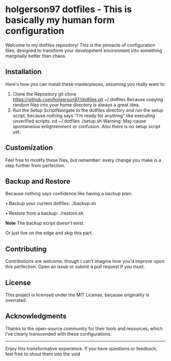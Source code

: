 # holgerson97 dotfiles - This is basically my human form configuration 

Welcome to my dotfiles repository! This is the pinnacle of configuration files, designed to transform your
development environment into something marginally better than chaos.

## Installation

Here's how you can install these masterpieces, assuming you really want to:

1. Clone the Repository
git clone https://github.com/holgerson97/dotfiles.git ~/.dotfiles
Because copying random files into your home directory is always a great idea.
2. Run the Setup ScriptNavigate to the dotfiles directory and run the setup script, because nothing says "I'm ready
for anything" like executing unverified scripts.
cd ~/.dotfiles
./setup.sh
Warning: May cause spontaneous enlightenment or confusion. Also there is no setup script yet.

## Customization

Feel free to modify these files, but remember: every change you make is a step further from perfection.

## Backup and Restore

Because nothing says confidence like having a backup plan:

• Backup your current dotfiles:
./backup.sh

• Restore from a backup:
./restore.sh

**Note** The backup script doesn't exist.

Or just live on the edge and skip this part.

## Contributing

Contributions are welcome, though I can't imagine how you'd improve upon this perfection. Open an issue or submit a
pull request if you must.

## License

This project is licensed under the MIT License, because originality is overrated.

## Acknowledgments

Thanks to the open-source community for their tools and resources, which I’ve clearly transcended with these
configurations.

--------

Enjoy this transformative experience. If you have questions or feedback, feel free to shout them into the void
